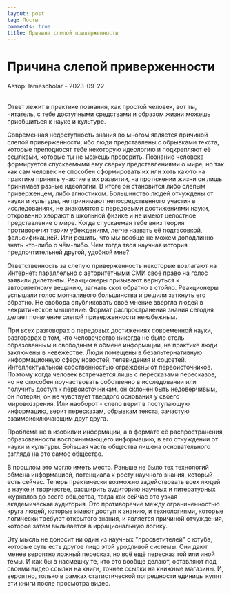 ```yaml
---
layout: post
tag: Посты
comments: true
title: Причина слепой приверженности
---
```


# Причина слепой приверженности

Автор: lamescholar - 2023-09-22
<br><br>

Ответ лежит в практике познания, как простой человек, вот ты, читатель, с тебе доступными средствами и образом жизни можешь приобщиться к науке и культуре.

Современная недоступность знания во многом является причиной слепой приверженности, ибо люди представлены с обрывками текста, которые преподносят тебе некоторую идеологию и подкрепляют её ссылками, которые ты не можешь проверить. Познание человека формируется спускаемыми ему сверху представлениями о мире, но так как сам человек не способен сформировать их или хоть как-то на практике принять участие в их развитии, на протяжении жизни он лишь принимает разные идеологии. В итоге он становится либо слепым приверженцем, либо агностиком. Большинство людей отчуждены от науки и культуры, не принимают непосредственного участия в исследованиях, не знакомятся с передовыми достижениями науки, откровенно хворают в школьной физике и не имеют целостное представление о мире. Когда спускаемая тебе вниз теория противоречит твоим убеждениям, легче назвать её подтасовкой, фальсификацией. Или решить, что мы вообще не можем доподлинно знать что-либо о чём-либо. Чем тогда твоя научная история предпочтительней другой, удобной мне?

Ответственность за слепую приверженность некоторые возлагают на Интернет: параллельно с авторитетными СМИ своё право на голос заявили дилетанты. Реакционеры призывают вернуться к авторитетному вещанию, загнать скот обратно в стойло. Реакционеры услышали голос молчаливого большинства и решили заткнуть его обратно. Не свобода опубликовать своё мнение ввергла людей в некритическое мышление. Формат распространения знания сегодня делает появление слепой приверженности неизбежным.

При всех разговорах о передовых достижениях современной науки, разговорах о том, что человечество никогда не было столь образованным и свободным в обмене информации, на практике люди заключены в невежестве. Люди помещены в безальтернативную информационную сферу новостей, телевидения и соцсетей. Интеллектуальной собственностью ограждены от первоисточников. Поэтому когда человек встречается лишь с пересказами пересказов, но не способен поучаствовать собственно в исследовании или получить доступ к первоисточникам, он склонен быть недоверчивым, он потерян, он не чувствует твердого основания у своего мировоззрения. Или наоборот - слепо верит в поступающую информацию, верит пересказам, обрывкам текста, зачастую взаимоисключающим друг друга.

Проблема не в изобилии информации, а в формате её распространения, образованности воспринимающего информацию, в его отчуждении от науки и культуры. Бо́льшая часть общества лишена основательного взгляда на это самое общество.

В прошлом это могло иметь место. Раньше не было тех технологий обмена информацией, потенциала к росту научного знания, который есть сейчас. Теперь практически возможно задействовать всех людей в науке и творчестве, расширить аудиторию научных и литературных журналов до всего общества, тогда как сейчас это узкая академическая аудитория. Это противоречие между ограниченностью круга людей, которые имеют доступ к знанию, и технологиями, которые логически требуют открытого знания, и является причиной отчуждения, которое затем выливается в иррациональную логику.

Эту мысль не доносит ни один из научных "просветителей" с ютуба, которые суть есть другое лицо этой уродливой системы. Они дают менее вероятно ложный пересказ, но всё ещё пересказ той или иной темы. И как бы в насмешку те, кто это вообще делают, оставляют под своими видео ссылки на книги, точнее ссылки на книжные магазины. И, вероятно, только в рамках статистической погрешности единицы купят эти книги после просмотра видео.